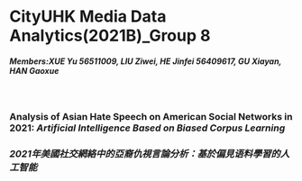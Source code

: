 # CityUHK Media Data Analytics(2021B)_Group 8
<h5>Members:<i>XUE Yu 56511009, LIU Ziwei, HE Jinfei 56409617, GU Xiayan, HAN Gaoxue</i></h5><br>
<h3>Analysis of Asian Hate Speech on American Social Networks in 2021: <i>Artificial Intelligence Based on Biased Corpus Learning<i></h3>
<h3>2021年美國社交網絡中的亞裔仇視言論分析：<i>基於偏見语料學習的人工智能</i></h3>
